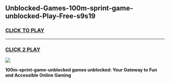 
## Unblocked-Games-100m-sprint-game-unblocked-Play-Free-s9s19
<h3>
<a href="https://premium76.site?title=100m-sprint-game-unblocked&ref=20A">CLICK TO PLAY</a></h3>
<hr>

<h3>
<a href="https://premium76.site?title=100m-sprint-game-unblocked&ref=20A">CLICK 2 PLAY</a>
  
</h3>

<a href="https://premium76.site?title=100m-sprint-game-unblocked&ref=20A"><img src="https://clearcache.store/games.png"></a>


**100m-sprint-game-unblocked games unblocked: Your Gateway to Fun and Accessible Online Gaming**
